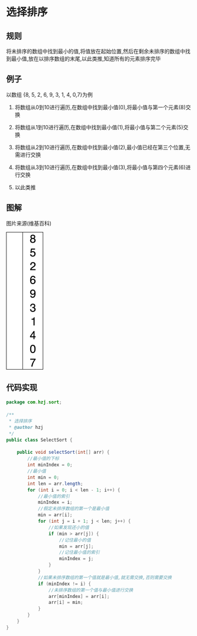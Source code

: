 # 选择排序

## 规则

将未排序的数组中找到最小的值,将值放在起始位置,然后在剩余未排序的数组中找到最小值,放在以排序数组的末尾,以此类推,知道所有的元素排序完毕

## 例子

以数组 {8, 5, 2, 6, 9, 3, 1, 4, 0,7}为例

1. 将数组从0到10进行遍历,在数组中找到最小值(0),将最小值与第一个元素(8)交换

2. 将数组从1到10进行遍历,在数组中找到最小值(1),将最小值与第二个元素(5)交换

3. 将数组从2到10进行遍历,在数组中找到最小值(2),最小值已经在第三个位置,无需进行交换

4. 将数组从3到10进行遍历,在数组中找到最小值(3),将最小值与第四个元素(6)进行交换

5. 以此类推

## 图解

图片来源(维基百科)

![](./img/Selection-Sort-Animation.gif)

## 代码实现

```java
package com.hzj.sort;

/**
 * 选择排序
 * @author hzj
 */
public class SelectSort {

    public void selectSort(int[] arr) {
        //最小值的下标
        int minIndex = 0;
        //最小值
        int min = 0;
        int len = arr.length;
        for (int i = 0; i < len - 1; i++) {
            //最小值的索引
            minIndex = i;
            //假定未排序数组的第一个是最小值
            min = arr[i];
            for (int j = i + 1; j < len; j++) {
                //如果发现还小的值
                if (min > arr[j]) {
                    //记住最小的值
                    min = arr[j];
                    //记住最小值的索引
                    minIndex = j;
                }
            }
            //如果未排序数组的第一个值就是最小值,就无需交换,否则需要交换
            if (minIndex != i) {
                //未排序数组的第一个值与最小值进行交换
                arr[minIndex] = arr[i];
                arr[i] = min;
            }
        }
    }
}

```